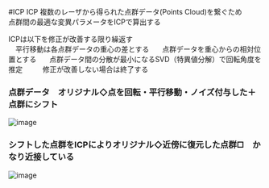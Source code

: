 #ICP
ICP
複数のレーザから得られた点群データ(Points Cloud)を繋ぐため  
点群間の最適な変異パラメータをICPで算出する  

ICPは以下を修正が改善する限り繰返す    
　平行移動は各点群データの重心の差とする  
　点群データを重心からの相対位置とする  
　点群データ間の分散が最小になるSVD（特異値分解）で回転角度を推定  　 
　修正が改善しない場合は終了する

### 点群データ　オリジナル◇点を回転・平行移動・ノイズ付与した＋点群にシフト　　
![image](https://cloud.githubusercontent.com/assets/20177544/20238332/e5fda37a-a92b-11e6-9c9c-a7aa8744213f.png)
### シフトした点群をICPによりオリジナル◇近傍に復元した点群□　かなり近接している  
![image](https://cloud.githubusercontent.com/assets/20177544/20238334/effdd91c-a92b-11e6-9878-59b128b96d27.png)
